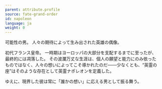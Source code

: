 ```yaml
---
parent: attribute.profile
source: fate-grand-order
id: napoleon
language: ja
weight: 0
---
```


可能性の男。
人々の期待によって生み出された英雄の偶像。

初代フランス皇帝。
一時期はヨーロッパの大部分を支配するまでに至ったが、最終的には凋落した。
その波瀾万丈な生涯は、個人の願望と能力にのみ依ったものではなく、人々の想いによってこそ導かれたのだ───少なくとも、“英霊の座”はそのような存在として英霊ナポレオンを定義した。

ゆえに、現界した彼は常に「誰かの想い」に応える男として振る舞う。
